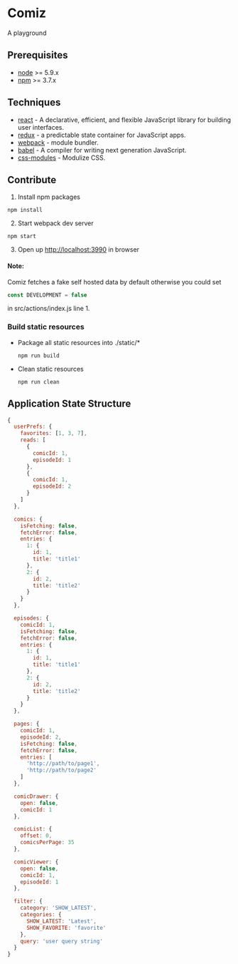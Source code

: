 # Comiz

A playground

## Prerequisites

* [node] >= 5.9.x
* [npm] >= 3.7.x

## Techniques

* [react] - A declarative, efficient, and flexible JavaScript library for building user interfaces.
* [redux] - a predictable state container for JavaScript apps.
* [webpack] - module bundler.
* [babel] - A compiler for writing next generation JavaScript.
* [css-modules] - Modulize CSS.

## Contribute

1. Install npm packages
  ```
  npm install
  ```

2. Start webpack dev server
  ```
  npm start
  ```

3. Open up <http://localhost:3990> in browser

#### Note:

Comiz fetches a fake self hosted data by default otherwise you could set

```js
const DEVELOPMENT = false

```
in src/actions/index.js line 1.

### Build static resources

* Package all static resources into ./static/*
  ```
  npm run build
  ```
* Clean static resources
  ```
  npm run clean
  ```

## Application State Structure

```js
{
  userPrefs: {
    favorites: [1, 3, 7],
    reads: [
      {
        comicId: 1,
        episodeId: 1
      },
      {
        comicId: 1,
        episodeId: 2
      }
    ]
  },

  comics: {
    isFetching: false,
    fetchError: false,
    entries: {
      1: {
        id: 1,
        title: 'title1'
      },
      2: {
        id: 2,
        title: 'title2'
      }
    }
  },

  episodes: {
    comicId: 1,
    isFetching: false,
    fetchError: false,
    entries: {
      1: {
        id: 1,
        title: 'title1'
      },
      2: {
        id: 2,
        title: 'title2'
      }
    }
  },

  pages: {
    comicId: 1,
    episodeId: 2,
    isFetching: false,
    fetchError: false,
    entries: [
      'http://path/to/page1',
      'http://path/to/page2'
    ]
  },

  comicDrawer: {
    open: false,
    comicId: 1
  },

  comicList: {
    offset: 0,
    comicsPerPage: 35
  },

  comicViewer: {
    open: false,
    comicId: 1,
    episodeId: 1
  },

  filter: {
    category: 'SHOW_LATEST',
    categories: {
      SHOW_LATEST: 'Latest',
      SHOW_FAVORITE: 'favorite'
    },
    query: 'user query string'
  }
}
```

[node]: https://nodejs.org/
[npm]: https://www.npmjs.com/
[react]: https://github.com/facebook/react
[redux]: http://redux.js.org/
[webpack]: https://github.com/webpack/webpack
[babel]: https://github.com/babel/babel
[css-modules]: https://github.com/css-modules/css-modules
